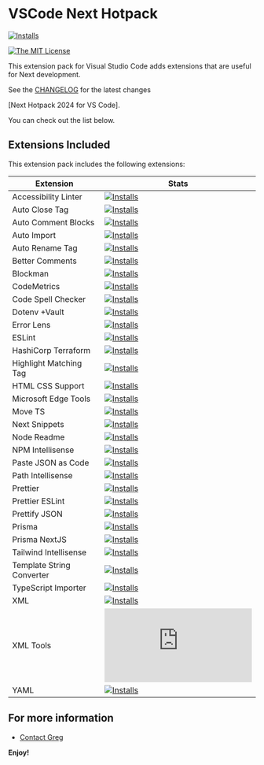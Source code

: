 # VSCode Next Hotpack

[![Installs](https://img.shields.io/visual-studio-marketplace/i/ggoodwin.next-hotpack)](https://img.shields.io/visual-studio-marketplace/i/ggoodwin.next-hotpack)

[![The MIT License](https://img.shields.io/badge/license-MIT-orange.svg?color=blue&style=flat-square)](http://opensource.org/licenses/MIT)

This extension pack for Visual Studio Code adds extensions that are useful for Next development.

See the [CHANGELOG](CHANGELOG.md) for the latest changes

[Next Hotpack 2024 for VS Code].

You can check out the list below.

## Extensions Included

This extension pack includes the following extensions:

| Extension                | Stats                                                                                                                                                                     |
| ------------------------ | ------------------------------------------------------------------------------------------------------------------------------------------------------------------------- |
| Accessibility Linter         | [![Installs](https://img.shields.io/visual-studio-marketplace/i/deque-systems.vscode-axe-linter)](https://img.shields.io/visual-studio-marketplace/i/deque-systems.vscode-axe-linter)                 |
| Auto Close Tag         | [![Installs](https://img.shields.io/visual-studio-marketplace/i/formulahendry.auto-close-tag)](https://img.shields.io/visual-studio-marketplace/i/formulahendry.auto-close-tag)                 |
| Auto Comment Blocks         | [![Installs](https://img.shields.io/visual-studio-marketplace/i/kevinkyang.auto-comment-blocks)](https://img.shields.io/visual-studio-marketplace/i/kevinkyang.auto-comment-blocks)                 |
| Auto Import         | [![Installs](https://img.shields.io/visual-studio-marketplace/i/steoates.autoimport)](https://img.shields.io/visual-studio-marketplace/i/steoates.autoimport)                 |
| Auto Rename Tag         | [![Installs](https://img.shields.io/visual-studio-marketplace/i/formulahendry.auto-rename-tag)](https://img.shields.io/visual-studio-marketplace/i/formulahendry.auto-rename-tag)                 |
| Better Comments         | [![Installs](https://img.shields.io/visual-studio-marketplace/i/aaron-bond.better-comments)](https://img.shields.io/visual-studio-marketplace/i/aaron-bond.better-comments)                 |
| Blockman         | [![Installs](https://img.shields.io/visual-studio-marketplace/i/leodevbro.blockman)](https://img.shields.io/visual-studio-marketplace/i/leodevbro.blockman)                 |
| CodeMetrics         | [![Installs](https://img.shields.io/visual-studio-marketplace/i/kisstkondoros.vscode-codemetrics)](https://img.shields.io/visual-studio-marketplace/i/kisstkondoros.vscode-codemetrics)                 |
| Code Spell Checker   | [![Installs](https://img.shields.io/visual-studio-marketplace/i/streetsidesoftware.code-spell-checker)](https://img.shields.io/visual-studio-marketplace/i/streetsidesoftware.code-spell-checker)                 |
| Dotenv +Vault         | [![Installs](https://img.shields.io/visual-studio-marketplace/i/dotenv.dotenv-vscode)](https://img.shields.io/visual-studio-marketplace/i/dotenv.dotenv-vscode)                 |
| Error Lens         | [![Installs](https://img.shields.io/visual-studio-marketplace/i/usernamehw.errorlens)](https://img.shields.io/visual-studio-marketplace/i/usernamehw.errorlens)                 |
| ESLint         | [![Installs](https://img.shields.io/visual-studio-marketplace/i/dbaeumer.vscode-eslint)](https://img.shields.io/visual-studio-marketplace/i/dbaeumer.vscode-eslint)                 |
| HashiCorp Terraform         | [![Installs](https://img.shields.io/visual-studio-marketplace/i/HashiCorp.terraform)](https://img.shields.io/visual-studio-marketplace/i/HashiCorp.terraform)                 |
| Highlight Matching Tag         | [![Installs](https://img.shields.io/visual-studio-marketplace/i/vincaslt.highlight-matching-tag)](https://img.shields.io/visual-studio-marketplace/i/vincaslt.highlight-matching-tag)                 |
| HTML CSS Support         | [![Installs](https://img.shields.io/visual-studio-marketplace/i/ecmel.vscode-html-css)](https://img.shields.io/visual-studio-marketplace/i/ecmel.vscode-html-css)                 |
| Microsoft Edge Tools         | [![Installs](https://img.shields.io/visual-studio-marketplace/i/ms-edgedevtools.vscode-edge-devtools)](https://img.shields.io/visual-studio-marketplace/i/ms-edgedevtools.vscode-edge-devtools)                 |
| Move TS         | [![Installs](https://img.shields.io/visual-studio-marketplace/i/stringham.move-ts)](https://img.shields.io/visual-studio-marketplace/i/stringham.move-ts)                 |
| Next Snippets         | [![Installs](https://img.shields.io/visual-studio-marketplace/i/pulkitgangwar.nextjs-snippets)](https://img.shields.io/visual-studio-marketplace/i/pulkitgangwar.nextjs-snippets)                 |
| Node Readme         | [![Installs](https://img.shields.io/visual-studio-marketplace/i/bengreenier.vscode-node-readme)](https://img.shields.io/visual-studio-marketplace/i/bengreenier.vscode-node-readme)                 |
| NPM Intellisense         | [![Installs](https://img.shields.io/visual-studio-marketplace/i/christian-kohler.npm-intellisense)](https://img.shields.io/visual-studio-marketplace/i/christian-kohler.npm-intellisense)                 |
| Paste JSON as Code         | [![Installs](https://img.shields.io/visual-studio-marketplace/i/quicktype.quicktype)](https://img.shields.io/visual-studio-marketplace/i/quicktype.quicktype)                 |
| Path Intellisense         | [![Installs](https://img.shields.io/visual-studio-marketplace/i/christian-kohler.path-intellisense)](https://img.shields.io/visual-studio-marketplace/i/christian-kohler.path-intellisense)                 |
| Prettier         | [![Installs](https://img.shields.io/visual-studio-marketplace/i/esbenp.prettier-vscode)](https://img.shields.io/visual-studio-marketplace/i/esbenp.prettier-vscode)                 |
| Prettier ESLint        | [![Installs](https://img.shields.io/visual-studio-marketplace/i/rvest.vs-code-prettier-eslint)](https://img.shields.io/visual-studio-marketplace/i/rvest.vs-code-prettier-eslint)                 |
| Prettify JSON        | [![Installs](https://img.shields.io/visual-studio-marketplace/i/mohsen1.prettify-json)](https://img.shields.io/visual-studio-marketplace/i/mohsen1.prettify-json)                 |
| Prisma        | [![Installs](https://img.shields.io/visual-studio-marketplace/i/Prisma.prisma)](https://img.shields.io/visual-studio-marketplace/i/Prisma.prisma)                 |
| Prisma NextJS        | [![Installs](https://img.shields.io/visual-studio-marketplace/i/WillLuke.nextjs)](https://img.shields.io/visual-studio-marketplace/i/WillLuke.nextjs)                 |
| Tailwind Intellisense        | [![Installs](https://img.shields.io/visual-studio-marketplace/i/bradlc.vscode-tailwindcss)](https://img.shields.io/visual-studio-marketplace/i/bradlc.vscode-tailwindcss)                 |
| Template String Converter        | [![Installs](https://img.shields.io/visual-studio-marketplace/i/meganrogge.template-string-converter)](https://img.shields.io/visual-studio-marketplace/i/meganrogge.template-string-converter)                 |
| TypeScript Importer        | [![Installs](https://img.shields.io/visual-studio-marketplace/i/pmneo.tsimporter)](https://img.shields.io/visual-studio-marketplace/i/pmneo.tsimporter)                 |
| XML        | [![Installs](https://img.shields.io/visual-studio-marketplace/i/redhat.vscode-xml)](https://img.shields.io/visual-studio-marketplace/i/redhat.vscode-xml)                 |
| XML Tools       | [![Installs](https://img.shields.io/visual-studio-marketplace/i/DotJoshJohnson.xml)](https://img.shields.io/visual-studio-marketplace/i/DotJoshJohnson.xml)                 |
| YAML       | [![Installs](https://img.shields.io/visual-studio-marketplace/i/redhat.vscode-yaml)](https://img.shields.io/visual-studio-marketplace/i/redhat.vscode-yaml)                 |

## For more information

* [Contact Greg](mailto:gh@ggn.dev)

**Enjoy!**

<!-- Links -->
